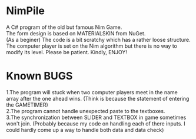 # NimPile

A C# program of the old but famous Nim Game. <br>
The form design is based on MATERIALSKIN from NuGet.<br>
(As a beginer) The code is a bit scratchy which has a rather loose structure. The computer player is set on the Nim algorithm but there is no way to modify its level. Please be patient. Kindly, ENJOY!

# Known BUGS

1.The program will stuck when two computer players meet in the name array after the one ahead wins. (Think is because the statement of entering the GAMETIMER) <br>
2.The program cannot handle unexpected paste to the textboxes. <br>
3.The synchronization between SLIDER and TEXTBOX in game sometimes won't join. (Probably because my code on handling each of there inputs. I could hardly come up a way to handle both data and data check) <br>
